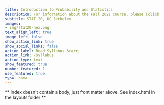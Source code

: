 ```yaml
---
title: Introduction to Probability and Statistics
description: For information about the Fall 2022 course, please [click here](https://mail.google.com/mail/u/1/#inbox/FMfcgzGpFqSxtCxjzRRXNfLKcLSVTdNt?projector=1&messagePartId=0.1.1).
subtitle: STAT 20, UC Berkeley
images:
- img/stat20-hex.png
text_align_left: true
image_left: false
show_action_link: true
show_social_links: false
action_label: Read Syllabus &rarr;
action_link: /syllabus
action_type: text
show_featured: true
number_featured: 1
use_featured: true
type: home
---
```


** index doesn't contain a body, just front matter above.
See index.html in the layouts folder **
